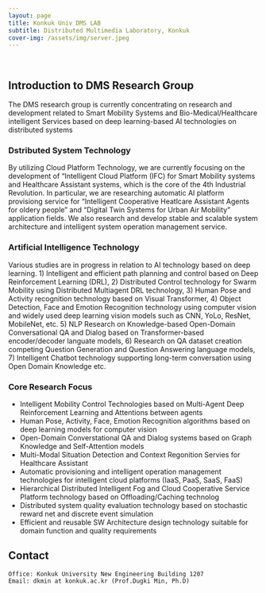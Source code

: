 ```yaml
---
layout: page
title: Konkuk Univ DMS LAB
subtitle: Distributed Multimedia Laboratory, Konkuk
cover-img: /assets/img/server.jpeg
---
```


<br/>

## Introduction to DMS Research Group
The DMS research group is currently concentrating on research and development related to Smart Mobility Systems and Bio-Medical/Healthcare intelligent Services based on deep learning-based AI technologies on distributed systems

### Dstributed System Technology
By utilizing Cloud Platform Technology, we are currently focusing on the development of “Intelligent Cloud Platform (IFC) for Smart Mobility systems and Healthcare Assistant systems, which is the core of the 4th Industrial Revolution. In particular, we are researching automatic AI platform provisiong service for “Intelligent Cooperative Heatlcare Assistant Agents for oldery people” and “Digital Twin Systems for Urban Air Mobility” application fields. We also research and develop stable and scalable system architecture and intelligent system operation management service.

### Artificial Intelligence Technology 
Various studies are in progress in relation to AI technology based on deep learning. 1) Intelligent and efficient path planning and control based on Deep Reinforcement Learning (DRL), 2) Distributed Control technology for Swarm Mobility using Distributed Multiagent DRL technology, 3) Human Pose and Activity recognition technology based on Visual Transformer, 4) Object Detection, Face and Emotion Recognition technology using computer vision and widely used deep learning vision models such as CNN, YoLo, ResNet, MobileNet, etc. 5) NLP Research on Knowledge-based Open-Domain Conversational QA and Dialog based on Transformer-based encoder/decoder languate models, 6) Research on QA dataset creation competing Question Generation and Question Answering language models, 7) Intelligent Chatbot technology supporting long-term conversation using Open Domain Knowledge etc.

### Core Research Focus
* Intelligent Mobility Control Technologies based on Multi-Agent Deep Reinforcement Learning and Attentions between agents
* Human Pose, Activity, Face, Emotion Recognition algorithms based on deep learning models for computer vision
* Open-Domain Converstational QA and Dialog systems based on Graph Knowledge and Self-Attention models
* Multi-Modal Situation Detection and Context Regonition Servies for Healthcare Assistant
* Automatic provisioning and intelligent operation management technologies for intelligent cloud platforms (IaaS, PaaS, SaaS, FaaS)
* Hierarchical Distributed Intelligent Fog and Cloud Cooperative Service Platform technology based on Offloading/Caching technolog
* Distributed system quality evaluation technology based on stochastic reward net and discrete event simulation 
* Efficient and reusable SW Architecture design technology suitable for domain function and quality requirements

## Contact

```
Office: Konkuk University New Engineering Building 1207
Email: dkmin at konkuk.ac.kr (Prof.Dugki Min, Ph.D) 
```
